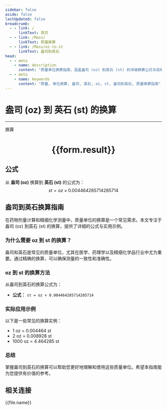 ```yaml
---
sidebar: false
aside: false
lastUpdated: false
breadcrumb:
  - - link: /
      linkText: 首页
  - - link: /Mass/
      linkText: 质量换算
  - - link: /Mass/oz-to-st
      linkText: 盎司到英石
head:
  - - meta
    - name: description
      content: "质量单位换算指南，涵盖盎司 (oz) 到英石 (st) 的详细换算公式与说明。"
  - - meta
    - name: keywords
      content: "质量, 单位换算, 盎司, 英石, oz, st, 盎司到英石, 质量换算指南"
---
```

# 盎司 (oz) 到 英石 (st) 的换算
---
<script setup>
import { onMounted, reactive, inject, ref } from 'vue'
import { NButton, NForm, NFormItem, NInput, NInputNumber, NSelect, NCard, useMessage,NGrid ,NGi } from 'naive-ui'
import { defineClientComponent } from 'vitepress'
import { Mass } from '../../files';

const convert = inject('convert')

const form = reactive({
  number: null,
  result: '',
})

const convertHandler = () => {
  if (form.number !== null && !isNaN(form.number)) {
    const convertedValue = parseFloat(form.number) * 0.004464285714285714
    form.result = `${form.number}oz = ${convertedValue.toFixed(6)}st`
  } else {
    form.result = '请输入有效的数值。'
  }
}
</script>

<n-form size="large" :model="form">
  <n-form-item label="盎司 (oz)">
    <n-input-number v-model:value="form.number" placeholder="输入盎司" style="width: 100%" />
  </n-form-item>
  <n-form-item>
    <n-button type="primary" @click="convertHandler" block>换算</n-button>
  </n-form-item>
</n-form>

<n-card  embedded :bordered="false" hoverable>
  <div  style="text-align:center">
    <h1>{{form.result}}</h1>
  </div>
</n-card>

## 公式

从 **盎司 (oz)** 换算到 **英石 (st)** 的公式为：
$$ st = oz \times 0.004464285714285714 $$

## 盎司到英石换算指南

在药物剂量计算和精细化学测量中，质量单位的换算是一个常见需求。本文专注于盎司 (oz) 到英石 (st) 的换算，提供了详细的公式与实用示例。

### 为什么需要 oz 到 st 的换算？

盎司和英石是常见的质量单位，尤其在医学、药理学以及精细化学品行业中尤为重要。通过精确的换算，可以确保测量的一致性和准确性。

### oz 到 st 的换算方法

从盎司到英石的换算公式为：

- **公式：** `st = oz × 0.004464285714285714`

### 实际应用示例

以下是一些常见的换算实例：

- 1 oz = 0.004464 st
- 2 oz = 0.008928 st
- 1000 oz = 4.464285 st

### 总结

掌握盎司到英石的换算可以帮助您更好地理解和使用这些质量单位。希望本指南能为您提供有价值的参考。

## 相关连接
<n-grid x-gap="12" :cols="4">
  <n-gi v-for="(file, index) in Mass" :key="index">
    <n-button
      text
      tag="a"
      :href="file.path"
      type="primary"
    >
      {{file.name}}
    </n-button>
  </n-gi>
</n-grid>